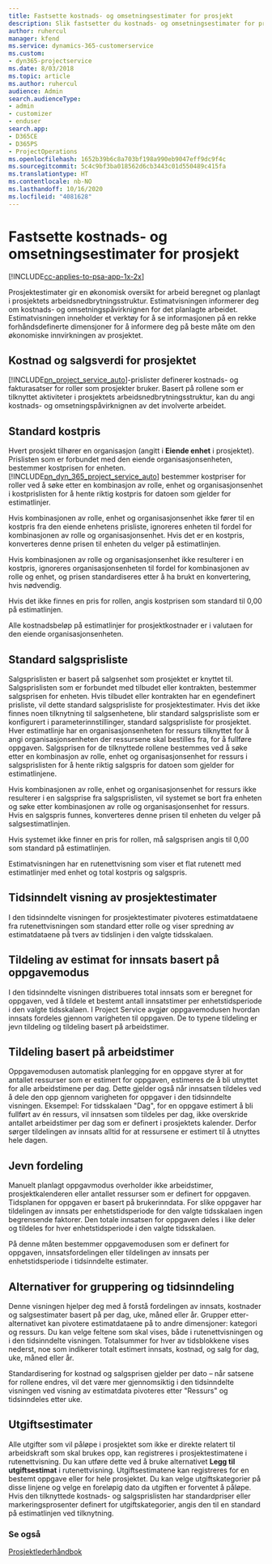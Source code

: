 ```yaml
---
title: Fastsette kostnads- og omsetningsestimater for prosjekt
description: Slik fastsetter du kostnads- og omsetningsestimater for prosjekt i Project Service
author: ruhercul
manager: kfend
ms.service: dynamics-365-customerservice
ms.custom:
- dyn365-projectservice
ms.date: 8/03/2018
ms.topic: article
ms.author: ruhercul
audience: Admin
search.audienceType:
- admin
- customizer
- enduser
search.app:
- D365CE
- D365PS
- ProjectOperations
ms.openlocfilehash: 1652b39b6c8a703bf198a990eb9047eff9dc9f4c
ms.sourcegitcommit: 5c4c9bf3ba018562d6cb3443c01d550489c415fa
ms.translationtype: HT
ms.contentlocale: nb-NO
ms.lasthandoff: 10/16/2020
ms.locfileid: "4081628"
---
```

# <a name="determine-project-cost-and-revenue-estimates"></a>Fastsette kostnads- og omsetningsestimater for prosjekt 

[!INCLUDE[cc-applies-to-psa-app-1x-2x](../includes/cc-applies-to-psa-app-1x-2x.md)]

Prosjektestimater gir en økonomisk oversikt for arbeid beregnet og planlagt i prosjektets arbeidsnedbrytningsstruktur. Estimatvisningen informerer deg om kostnads- og omsetningspåvirknignen for det planlagte arbeidet. Estimatvisningen inneholder et verktøy for å se informasjonen på en rekke forhåndsdefinerte dimensjoner for å informere deg på beste måte om den økonomiske innvirkningen av prosjektet.  
  
## <a name="cost-and-sales-value-of-the-project"></a>Kostnad og salgsverdi for prosjektet  
[!INCLUDE[pn_project_service_auto](../includes/pn-project-service-auto.md)]-prislister definerer kostnads- og fakturasatser for roller som prosjekter bruker. Basert på rollene som er tilknyttet aktiviteter i prosjektets arbeidsnedbrytningsstruktur, kan du angi kostnads- og omsetningspåvirknignen av det involverte arbeidet.  
  
## <a name="cost-price-defaulting"></a>Standard kostpris  
Hvert prosjekt tilhører en organisasjon (angitt i **Eiende enhet** i prosjektet). Prislisten som er forbundet med den eiende organisasjonsenheten, bestemmer kostprisen for enheten. [!INCLUDE[pn_dyn_365_project_service_auto](../includes/pn-dyn-365-project-service-auto.md)] bestemmer kostpriser for roller ved å søke etter en kombinasjon av rolle, enhet og organisasjonsenhet i kostprislisten for å hente riktig kostpris for datoen som gjelder for estimatlinjer.  
  
Hvis kombinasjonen av rolle, enhet og organisasjonsenhet ikke fører til en kostpris fra den eiende enhetens prisliste, ignoreres enheten til fordel for kombinasjonen av rolle og organisasjonsenhet. Hvis det er en kostpris, konverteres denne prisen til enheten du velger på estimatlinjen.  
  
Hvis kombinasjonen av rolle og organisasjonsenhet ikke resulterer i en kostpris, ignoreres organisasjonsenheten til fordel for kombinasjonen av rolle og enhet, og prisen standardiseres etter å ha brukt en konvertering, hvis nødvendig.  
  
 Hvis det ikke finnes en pris for rollen, angis kostprisen som standard til 0,00 på estimatlinjen.  
  
 Alle kostnadsbeløp på estimatlinjer for prosjektkostnader er i valutaen for den eiende organisasjonsenheten.  
  
## <a name="sales-price-defaulting"></a>Standard salgsprisliste  
Salgsprislisten er basert på salgsenhet som prosjektet er knyttet til. Salgsprislisten som er forbundet med tilbudet eller kontrakten, bestemmer salgsprisen for enheten. Hvis tilbudet eller kontrakten har en egendefinert prisliste, vil dette standard salgsprisliste for prosjektestimater. Hvis det ikke finnes noen tilknytning til salgsenhetene, blir standard salgsprisliste som er konfigurert i parameterinnstillinger, standard salgsprisliste for prosjektet. Hver estimatlinje har en organisasjonsenheten for ressurs tilknyttet for å angi organisasjonsenheten der ressursene skal bestilles fra, for å fullføre oppgaven. Salgsprisen for de tilknyttede rollene bestemmes ved å søke etter en kombinasjon av rolle, enhet og organisasjonsenhet for ressurs i salgsprislisten for å hente riktig salgspris for datoen som gjelder for estimatlinjene.  
  
Hvis kombinasjonen av rolle, enhet og organisasjonsenhet for ressurs ikke resulterer i en salgsprise fra salgsprislisten, vil systemet se bort fra enheten og søke etter kombinasjonen av rolle og organisasjonsenhet for ressurs. Hvis en salgspris funnes, konverteres denne prisen til enheten du velger på salgsestimatlinjen.  
  
Hvis systemet ikke finner en pris for rollen, må salgsprisen angis til 0,00 som standard på estimatlinjen.  
  
Estimatvisningen har en rutenettvisning som viser et flat rutenett med estimatlinjer med enhet og total kostpris og salgspris.  
  
## <a name="time-phased-view-of-project-estimates"></a>Tidsinndelt visning av prosjektestimater  
I den tidsinndelte visningen for prosjektestimater pivoteres estimatdataene fra rutenettvisningen som standard etter rolle og viser spredning av estimatdataene på tvers av tidslinjen i den valgte tidsskalaen.  
  
## <a name="effort-estimate-allocation-based-on-task-mode"></a>Tildeling av estimat for innsats basert på oppgavemodus  
I den tidsinndelte visningen distribueres total innsats som er beregnet for oppgaven, ved å tildele et bestemt antall innsatstimer per enhetstidsperiode i den valgte tidsskalaen. I Project Service avgjør oppgavemodusen hvordan innsats fordeles gjennom varigheten til oppgaven. De to typene tildeling er jevn tildeling og tildeling basert på arbeidstimer.  
  
## <a name="work-hours-based-allocation"></a>Tildeling basert på arbeidstimer  
Oppgavemodusen automatisk planlegging for en oppgave styrer at for antallet ressurser som er estimert for oppgaven, estimeres de å bli utnyttet for alle arbeidstimene per dag. Dette gjelder også når innsatsen tildeles ved å dele den opp gjennom varigheten for oppgaver i den tidsinndelte visningen. Eksempel: For tidsskalaen "Dag", for en oppgave estimert å bli fullført av én ressurs, vil innsatsen som tildeles per dag, ikke overskride antallet arbeidstimer per dag som er definert i prosjektets kalender. Derfor sørger tildelingen av innsats alltid for at ressursene er estimert til å utnyttes hele dagen.  
  
## <a name="even-distribution"></a>Jevn fordeling  
Manuelt planlagt oppgavmodus overholder ikke arbeidstimer, prosjektkalenderen eller antallet ressurser som er definert for oppgaven. Tidsplanen for oppgaven er basert på brukerinndata. For slike oppgaver har tildelingen av innsats per enhetstidsperiode for den valgte tidsskalaen ingen begrensende faktorer. Den totale innsatsen for oppgaven deles i like deler og tildeles for hver enhetstidsperiode i den valgte tidsskalaen.  
  
På denne måten bestemmer oppgavemodusen som er definert for oppgaven, innsatsfordelingen eller tildelingen av innsats per enhetstidsperiode i tidsinndelte estimater.  
  
## <a name="grouping-and-time-phasing-options"></a>Alternativer for gruppering og tidsinndeling  
Denne visningen hjelper deg med å forstå fordelingen av innsats, kostnader og salgsestimater basert på per dag, uke, måned eller år. Grupper etter-alternativet kan pivotere estimatdataene på to andre dimensjoner: kategori og ressurs. Du kan velge feltene som skal vises, både i rutenettvisningen og i den tidsinndelte visningen. Totalsummer for hver av tidsblokkene vises nederst, noe som indikerer totalt estimert innsats, kostnad, og salg for dag, uke, måned eller år.  
  
Standardisering for kostnad og salgsprisen gjelder per dato – når satsene for rollene endres, vil det være mer gjennomsiktig i den tidsinndelte visningen ved visning av estimatdata pivoteres etter "Ressurs" og tidsinndeles etter uke.  
  
## <a name="expense-estimates"></a>Utgiftsestimater  
Alle utgifter som vil påløpe i prosjektet som ikke er direkte relatert til arbeidskraft som skal brukes opp, kan registreres i prosjektestimatene i rutenettvisning. Du kan utføre dette ved å bruke alternativet **Legg til utgiftsestimat** i rutenettvisning. Utgiftsestimatene kan registreres for en bestemt oppgave eller for hele prosjektet. Du kan velge utgiftskategorier på disse linjene og velge en foreløpig dato da utgiften er forventet å påløpe. Hvis den tilknyttede kostnads- og salgsprislisten har standardpriser eller markeringsprosenter definert for utgiftskategorier, angis den til en standard på estimatlinjen ved tilknytning.  
  
### <a name="see-also"></a>Se også  
 [Prosjektlederhåndbok](../psa/project-manager-guide.md)
